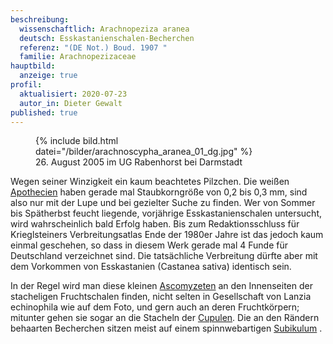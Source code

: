 ```yaml
---
beschreibung:
  wissenschaftlich: Arachnopeziza aranea
  deutsch: Esskastanienschalen-Becherchen
  referenz: "(DE Not.) Boud. 1907 "
  familie: Arachnopezizaceae
hauptbild:
  anzeige: true
profil:
  aktualisiert: 2020-07-23
  autor_in: Dieter Gewalt
published: true
---
```

<figure class="fließend (klein)">
  {% include bild.html datei="/bilder/arachnoscypha_aranea_01_dg.jpg" %}
  <figcaption>26. August 2005 im UG Rabenhorst bei Darmstadt</figcaption>
</figure>

Wegen seiner Winzigkeit ein kaum beachtetes Pilzchen. Die weißen [Apothecien](Apothecien "Glossar") haben gerade mal Staubkorngröße von 0,2 bis 0,3 mm, sind also nur mit der Lupe und bei gezielter Suche zu finden. Wer von Sommer bis Spätherbst feucht liegende, vorjährige Esskastanienschalen untersucht, wird wahrscheinlich bald Erfolg haben. Bis zum Redaktionsschluss für Krieglsteiners Verbreitungsatlas Ende der 1980er Jahre ist das jedoch kaum einmal geschehen, so dass in diesem Werk gerade mal 4 Funde für Deutschland verzeichnet sind. Die tatsächliche Verbreitung dürfte aber mit dem Vorkommen von Esskastanien (Castanea sativa) identisch sein. 

In der Regel wird man diese kleinen [Ascomyzeten](Ascomyzeten "Glossar") an den Innenseiten der stacheligen Fruchtschalen finden, nicht selten in Gesellschaft von Lanzia echinophila wie auf dem Foto, und gern auch an deren Fruchtkörpern; mitunter gehen sie sogar an die Stacheln der [Cupulen](Cupulen "Glossar"). Die an den Rändern behaarten Becherchen sitzen meist auf einem spinnwebartigen [Subikulum](Subikulum "Glossar") .